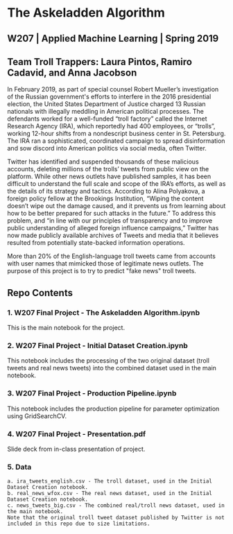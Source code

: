 # The Askeladden Algorithm 

## W207 | Applied Machine Learning | Spring 2019

## Team Troll Trappers: Laura Pintos, Ramiro Cadavid, and Anna Jacobson

In February 2019, as part of special counsel Robert Mueller’s investigation of the Russian government's efforts to interfere in the 2016 presidential election, the United States Department of Justice charged 13 Russian nationals with illegally meddling in American political processes. The defendants worked for a well-funded “troll factory” called the Internet Research Agency (IRA), which reportedly had 400 employees, or “trolls”, working 12-hour shifts from a nondescript business center in St. Petersburg. The IRA ran a sophisticated, coordinated campaign to spread disinformation and sow discord into American politics via social media, often Twitter.

Twitter has identified and suspended thousands of these malicious accounts, deleting millions of the trolls’ tweets from public view on the platform. While other news outlets have published samples, it has been difficult to understand the full scale and scope of the IRA’s efforts, as well as the details of its strategy and tactics. According to Alina Polyakova, a foreign policy fellow at the Brookings Institution, “Wiping the content doesn’t wipe out the damage caused, and it prevents us from learning about how to be better prepared for such attacks in the future.” To address this problem, and “in line with our principles of transparency and to improve public understanding of alleged foreign influence campaigns,” Twitter has now made publicly available archives of Tweets and media that it believes resulted from potentially state-backed information operations.

More than 20% of the English-language troll tweets came from accounts with user names that mimicked those of legitimate news outlets. The purpose of this project is to try to predict "fake news" troll tweets.

## Repo Contents

### 1. W207 Final Project - The Askeladden Algorithm.ipynb
This is the main notebook for the project.

### 2. W207 Final Project - Initial Dataset Creation.ipynb
This notebook includes the processing of the two original dataset (troll tweets and real news tweets) into the combined dataset used in the main notebook.

### 3. W207 Final Project - Production Pipeline.ipynb
This notebook includes the production pipeline for parameter optimization using GridSearchCV.

### 4. W207 Final Project - Presentation.pdf
Slide deck from in-class presentation of project.

### 5. Data
    a. ira_tweets_english.csv - The troll dataset, used in the Initial Dataset Creation notebook.    
    b. real_news_wfox.csv - The real news dataset, used in the Initial Dataset Creation notebook.  
    c. news_tweets_big.csv - The combined real/troll news dataset, used in the main notebook.
    Note that the original troll tweet dataset published by Twitter is not included in this repo due to size limitations.
